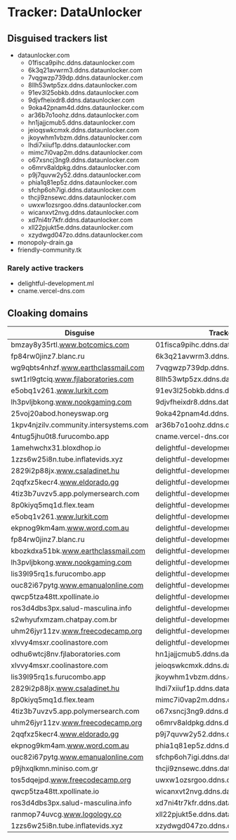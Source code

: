 # Tracker: DataUnlocker

## Disguised trackers list

* dataunlocker.com
    * 01fisca9pihc.ddns.dataunlocker.com
    * 6k3q21avwrm3.ddns.dataunlocker.com
    * 7vqgwzp739dp.ddns.dataunlocker.com
    * 8llh53wtp5zx.ddns.dataunlocker.com
    * 91ev3l25obkb.ddns.dataunlocker.com
    * 9djvfheixdr8.ddns.dataunlocker.com
    * 9oka42pnam4d.ddns.dataunlocker.com
    * ar36b7o1oohz.ddns.dataunlocker.com
    * hn1jajjcmub5.ddns.dataunlocker.com
    * jeioqswkcmxk.ddns.dataunlocker.com
    * jkoywhm1vbzm.ddns.dataunlocker.com
    * lhdi7xiiuf1p.ddns.dataunlocker.com
    * mimc7i0vap2m.ddns.dataunlocker.com
    * o67xsncj3ng9.ddns.dataunlocker.com
    * o6mrv8aldpkg.ddns.dataunlocker.com
    * p9j7quvw2y52.ddns.dataunlocker.com
    * phia1q81ep5z.ddns.dataunlocker.com
    * sfchp6oh7igi.ddns.dataunlocker.com
    * thcji9znsewc.ddns.dataunlocker.com
    * uwxw1ozsrgoo.ddns.dataunlocker.com
    * wicanxvt2nvg.ddns.dataunlocker.com
    * xd7ni4tr7kfr.ddns.dataunlocker.com
    * xll22pjukt5e.ddns.dataunlocker.com
    * xzydwgd047zo.ddns.dataunlocker.com
* monopoly-drain.ga
* friendly-community.tk

### Rarely active trackers

* delightful-development.ml
* cname.vercel-dns.com

## Cloaking domains

| Disguise | Tracker |
| ---- | ---- |
| bmzay8y35rtl.www.botcomics.com | 01fisca9pihc.ddns.dataunlocker.com |
| fp84rw0jinz7.blanc.ru | 6k3q21avwrm3.ddns.dataunlocker.com |
| wg9qbts4nhzf.www.earthclassmail.com | 7vqgwzp739dp.ddns.dataunlocker.com |
| swt1rl9gtciq.www.fjlaboratories.com | 8llh53wtp5zx.ddns.dataunlocker.com |
| e5obq1v261.www.lurkit.com | 91ev3l25obkb.ddns.dataunlocker.com |
| lh3pvljbkong.www.nookgaming.com | 9djvfheixdr8.ddns.dataunlocker.com |
| 25voj20abod.honeyswap.org | 9oka42pnam4d.ddns.dataunlocker.com |
| 1kpv4njzilv.community.intersystems.com | ar36b7o1oohz.ddns.dataunlocker.com |
| 4ntug5jhu0t8.furucombo.app | cname.vercel-dns.com |
| 1amehwchx31.bloxdhop.io | delightful-development.ml |
| 1zzs6w25i8n.tube.inflatevids.xyz | delightful-development.ml |
| 2829i2p88jx.www.csaladinet.hu | delightful-development.ml |
| 2qqfxz5kecr4.www.eldorado.gg | delightful-development.ml |
| 4tiz3b7uvzv5.app.polymersearch.com | delightful-development.ml |
| 8p0kiyq5mq1d.flex.team | delightful-development.ml |
| e5obq1v261.www.lurkit.com | delightful-development.ml |
| ekpnog9km4am.www.word.com.au | delightful-development.ml |
| fp84rw0jinz7.blanc.ru | delightful-development.ml |
| kbozkdxa51bk.www.earthclassmail.com | delightful-development.ml |
| lh3pvljbkong.www.nookgaming.com | delightful-development.ml |
| lis39l95rq1s.furucombo.app | delightful-development.ml |
| ouc82i67pytg.www.emanualonline.com | delightful-development.ml |
| qwcp5tza48tt.xpollinate.io | delightful-development.ml |
| ros3d4dbs3px.salud-masculina.info | delightful-development.ml |
| s2whyufxmzam.chatpay.com.br | delightful-development.ml |
| uhm26jyr11zv.www.freecodecamp.org | delightful-development.ml |
| xlvvy4msxr.coolinastore.com | delightful-development.ml |
| odhu6wtcj8nv.fjlaboratories.com | hn1jajjcmub5.ddns.dataunlocker.com |
| xlvvy4msxr.coolinastore.com | jeioqswkcmxk.ddns.dataunlocker.com |
| lis39l95rq1s.furucombo.app | jkoywhm1vbzm.ddns.dataunlocker.com |
| 2829i2p88jx.www.csaladinet.hu | lhdi7xiiuf1p.ddns.dataunlocker.com |
| 8p0kiyq5mq1d.flex.team | mimc7i0vap2m.ddns.dataunlocker.com |
| 4tiz3b7uvzv5.app.polymersearch.com | o67xsncj3ng9.ddns.dataunlocker.com |
| uhm26jyr11zv.www.freecodecamp.org | o6mrv8aldpkg.ddns.dataunlocker.com |
| 2qqfxz5kecr4.www.eldorado.gg | p9j7quvw2y52.ddns.dataunlocker.com |
| ekpnog9km4am.www.word.com.au | phia1q81ep5z.ddns.dataunlocker.com |
| ouc82i67pytg.www.emanualonline.com | sfchp6oh7igi.ddns.dataunlocker.com |
| p9jhxqlkmn.miniso.com.gr | thcji9znsewc.ddns.dataunlocker.com |
| tos5dqejpd.www.freecodecamp.org | uwxw1ozsrgoo.ddns.dataunlocker.com |
| qwcp5tza48tt.xpollinate.io | wicanxvt2nvg.ddns.dataunlocker.com |
| ros3d4dbs3px.salud-masculina.info | xd7ni4tr7kfr.ddns.dataunlocker.com |
| ranmop74uvcg.www.logology.co | xll22pjukt5e.ddns.dataunlocker.com |
| 1zzs6w25i8n.tube.inflatevids.xyz | xzydwgd047zo.ddns.dataunlocker.com |